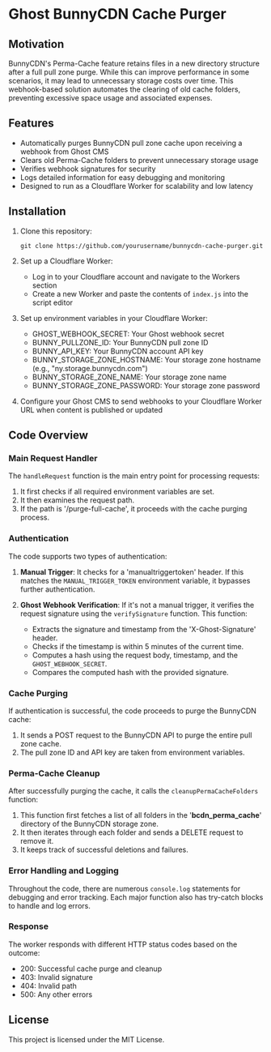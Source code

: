 # Ghost BunnyCDN Cache Purger

## Motivation

BunnyCDN's Perma-Cache feature retains files in a new directory structure after a full pull zone purge. While this can improve performance in some scenarios, it may lead to unnecessary storage costs over time. This webhook-based solution automates the clearing of old cache folders, preventing excessive space usage and associated expenses.

## Features

- Automatically purges BunnyCDN pull zone cache upon receiving a webhook from Ghost CMS
- Clears old Perma-Cache folders to prevent unnecessary storage usage
- Verifies webhook signatures for security
- Logs detailed information for easy debugging and monitoring
- Designed to run as a Cloudflare Worker for scalability and low latency

## Installation

1. Clone this repository:
   ```
   git clone https://github.com/yourusername/bunnycdn-cache-purger.git
   ```

2. Set up a Cloudflare Worker:
   - Log in to your Cloudflare account and navigate to the Workers section
   - Create a new Worker and paste the contents of `index.js` into the script editor

3. Set up environment variables in your Cloudflare Worker:
   - GHOST_WEBHOOK_SECRET: Your Ghost webhook secret
   - BUNNY_PULLZONE_ID: Your BunnyCDN pull zone ID
   - BUNNY_API_KEY: Your BunnyCDN account API key
   - BUNNY_STORAGE_ZONE_HOSTNAME: Your storage zone hostname (e.g., "ny.storage.bunnycdn.com")
   - BUNNY_STORAGE_ZONE_NAME: Your storage zone name
   - BUNNY_STORAGE_ZONE_PASSWORD: Your storage zone password

4. Configure your Ghost CMS to send webhooks to your Cloudflare Worker URL when content is published or updated

## Code Overview

### Main Request Handler

The `handleRequest` function is the main entry point for processing requests:

1. It first checks if all required environment variables are set.
2. It then examines the request path.
3. If the path is '/purge-full-cache', it proceeds with the cache purging process.

### Authentication

The code supports two types of authentication:

1. **Manual Trigger**: It checks for a 'manualtriggertoken' header. If this matches the `MANUAL_TRIGGER_TOKEN` environment variable, it bypasses further authentication.

2. **Ghost Webhook Verification**: If it's not a manual trigger, it verifies the request signature using the `verifySignature` function. This function:
   - Extracts the signature and timestamp from the 'X-Ghost-Signature' header.
   - Checks if the timestamp is within 5 minutes of the current time.
   - Computes a hash using the request body, timestamp, and the `GHOST_WEBHOOK_SECRET`.
   - Compares the computed hash with the provided signature.

### Cache Purging

If authentication is successful, the code proceeds to purge the BunnyCDN cache:

1. It sends a POST request to the BunnyCDN API to purge the entire pull zone cache.
2. The pull zone ID and API key are taken from environment variables.

### Perma-Cache Cleanup

After successfully purging the cache, it calls the `cleanupPermaCacheFolders` function:

1. This function first fetches a list of all folders in the '__bcdn_perma_cache__' directory of the BunnyCDN storage zone.
2. It then iterates through each folder and sends a DELETE request to remove it.
3. It keeps track of successful deletions and failures.

### Error Handling and Logging

Throughout the code, there are numerous `console.log` statements for debugging and error tracking. Each major function also has try-catch blocks to handle and log errors.

### Response

The worker responds with different HTTP status codes based on the outcome:
- 200: Successful cache purge and cleanup
- 403: Invalid signature
- 404: Invalid path
- 500: Any other errors

## License

This project is licensed under the MIT License. 

